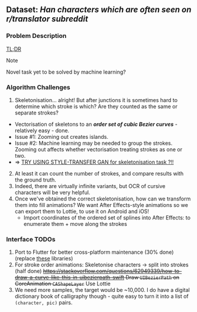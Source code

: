 ## Dataset: *Han characters which are often seen on r/translator subreddit*
### Problem Description
[TL;DR](https://www.google.com/search?q=site%3Ahttps%3A%2F%2Fwww.reddit.com%2Fr%2Ftranslator%2F+cursive+chinese&oq=site%3Ahttps%3A%2F%2Fwww.reddit.com%2Fr%2Ftranslator%2F+cursive+chinese&gs_lcrp=EgZjaHJvbWUyBggAEEUYOTIGCAEQRRg60gEINTU2N2owajSoAgCwAgE&sourceid=chrome&ie=UTF-8)
> [!NOTE]
> Novel task yet to be solved by machine learning?
### Algorithm Challenges
1. Skeletonisation... alright! But after junctions it is sometimes hard to determine which stroke is which? Are they counted as the same or separate strokes?
  * Vectorisation of skeletons to an ***order set of cubic Bezier curves*** - relatively easy - done.
  * Issue #1: Zooming out creates islands.
  * Issue #2: Machine learning may be needed to group the strokes. Zooming out affects whether vectorisation treating strokes as one or two.
  * => <ins>TRY USING STYLE-TRANSFER GAN for skeletonisation task ?!!</ins>
2. At least it can count the number of strokes, and compare results with the ground truth.
3. Indeed, there are virtually infinite variants, but OCR of cursive characters will be very helpful.
4. Once we've obtained the correct skeletonisation, how can we transform them into fill animations? We want After Effects-style animations so we can export them to Lottie, to use it on Android and iOS!
   * Import coordinates of the ordered set of splines into After Effects: to enumerate them + move along the strokes

### Interface TODOs
1. Port to Flutter for better cross-platform maintenance (30% done) (replace [these](Calligraphy%20Dictionary/Podfile) libraries)
2. For stroke order animations: Skeletonise characters -> split into strokes (half done) ~~https://stackoverflow.com/questions/62949339/how-to-draw-a-curve-like-this-in-uibezierpath-swift Draw `UIBezierPath` on CoreAnimation `CAShapeLayer`~~ Use Lottie
3. We need more samples, the target would be ~10,000. I do have a digital dictionary book of calligraphy though - quite easy to turn it into a list of `(character, pic)` pairs.
